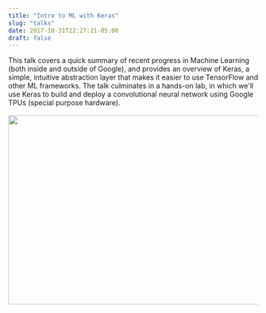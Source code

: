 ```yaml
---
title: "Intro to ML with Keras"
slug: "talks"
date: 2017-10-31T22:27:21-05:00
draft: false
---
```

This talk covers a quick summary of recent progress in Machine Learning (both inside and outside of Google),
and provides an overview of Keras, a simple, intuitive abstraction layer that makes it easier to use TensorFlow
and other ML frameworks. The talk culminates in a hands-on lab, in which we'll use Keras to build and deploy
a convolutional neural network using Google TPUs (special purpose hardware).
<br><br>
<a href="https://bit.ly/mco-keras"><img loading="lazy" src="/img/mco-keras.png" width="640" height="380"></img></a>

